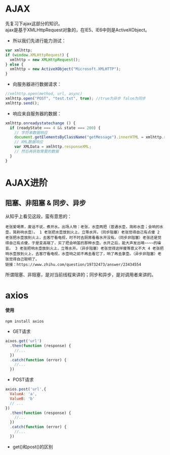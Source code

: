 # AJAX

先复习下ajax这部分的知识。 <br />
ajax是基于XMLHttpRequest对象的，在IE5、IE6中则是ActiveXObject。 <br />

- 所以我们先进行能力测试：<br />

```js
var xmlhttp;
if (window.XMLHttpRequest) {
  xmlhttp = new XMLHttpRequest();
} else {
  xmlhttp = new ActiveXObject("Microsoft.XMLHTTP");
}
```
- 向服务器进行数据请求： <br />

```js
//xmlhttp.open(method, url, async)
xmlhttp.open("POST", "test.txt", true); //true为异步 false为同步
xmlhttp.send();
```
- 响应来自服务器的数据：<br />

```js
xmlhttp.onreadystatechange () {
  if (readyState === 4 && state === 200) {
    // 字符串数据响应
    document.getElementsByClassName("getMessage").innerHTML = xmlhttp.responseText;
    // XML数据响应
    var XMLData = xmlhttp.responseXML;
    // 然后再获取需要的数据
  }
}
```
# AJAX进阶

## 阻塞、非阻塞 & 同步、异步

从知乎上看见这段，蛮有意思的：<br />

`老张爱喝茶，废话不说，煮开水。出场人物：老张，水壶两把（普通水壶，简称水壶；会响的水壶，简称响水壶）。
1 老张把水壶放到火上，立等水开。（同步阻塞）老张觉得自己有点傻
2 老张把水壶放到火上，去客厅看电视，时不时去厨房看看水开没有。（同步非阻塞）老张还是觉得自己有点傻，于是变高端了，买了把会响笛的那种水壶。水开之后，能大声发出嘀~~~~的噪音。
3 老张把响水壶放到火上，立等水开。（异步阻塞）老张觉得这样傻等意义不大
4 老张把响水壶放到火上，去客厅看电视，水壶响之前不再去看它了，响了再去拿壶。（异步非阻塞）老张觉得自己聪明了。` <br />
`链接：https://www.zhihu.com/question/19732473/answer/23434554` <br />

所谓阻塞、非阻塞，是对当前线程来讲的；同步和异步，是对调用者来讲的。 <br />



# axios

#### 使用

```
npm install axios
```
- GET请求

```js
aixos.get('url')
  .then(function (response) {
    //...
  })
  .catch(function (error) {
    //...
  })
```
- POST请求

```js
axios.post('url',{
  ValueA: 'a',
  ValueB: 'b'
  // ...
})
  .then(function (response) {
    //...
  })
  .catch(function (error) {
    //...
  })
```

- get()和post()的区别


















